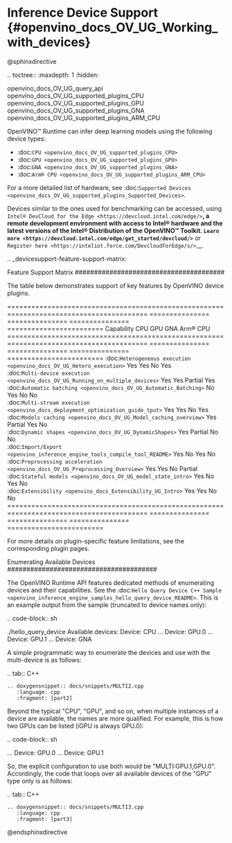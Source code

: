 # Inference Device Support {#openvino_docs_OV_UG_Working_with_devices}

@sphinxdirective

.. toctree::
   :maxdepth: 1
   :hidden:

   openvino_docs_OV_UG_query_api
   openvino_docs_OV_UG_supported_plugins_CPU
   openvino_docs_OV_UG_supported_plugins_GPU
   openvino_docs_OV_UG_supported_plugins_GNA
   openvino_docs_OV_UG_supported_plugins_ARM_CPU


OpenVINO™ Runtime can infer deep learning models using the following device types:

* :doc:`CPU <openvino_docs_OV_UG_supported_plugins_CPU>`
* :doc:`GPU <openvino_docs_OV_UG_supported_plugins_GPU>`
* :doc:`GNA <openvino_docs_OV_UG_supported_plugins_GNA>`
* :doc:`Arm® CPU <openvino_docs_OV_UG_supported_plugins_ARM_CPU>`

For a more detailed list of hardware, see :doc:`Supported Devices <openvino_docs_OV_UG_supported_plugins_Supported_Devices>`.

Devices similar to the ones used for benchmarking can be accessed, using `Intel® DevCloud for the Edge <https://devcloud.intel.com/edge/>`__, 
a remote development environment with access to Intel® hardware and the latest versions of the Intel® Distribution of the OpenVINO™ Toolkit. 
`Learn more <https://devcloud.intel.com/edge/get_started/devcloud/>`__ or `Register here <https://inteliot.force.com/DevcloudForEdge/s/>`__.



.. _devicesupport-feature-support-matrix:



Feature Support Matrix
#######################################

The table below demonstrates support of key features by OpenVINO device plugins.

 ========================================================================================= =============== =============== =============== ======================== 
  Capability                                                                                CPU             GPU             GNA             Arm® CPU  
 ========================================================================================= =============== =============== =============== ======================== 
  :doc:`Heterogeneous execution <openvino_docs_OV_UG_Hetero_execution>`                     Yes             Yes             No              Yes                     
  :doc:`Multi-device execution <openvino_docs_OV_UG_Running_on_multiple_devices>`           Yes             Yes             Partial         Yes                     
  :doc:`Automatic batching <openvino_docs_OV_UG_Automatic_Batching>`                        No              Yes             No              No                      
  :doc:`Multi-stream execution <openvino_docs_deployment_optimization_guide_tput>`          Yes             Yes             No              Yes                     
  :doc:`Models caching <openvino_docs_OV_UG_Model_caching_overview>`                        Yes             Partial         Yes             No                      
  :doc:`Dynamic shapes <openvino_docs_OV_UG_DynamicShapes>`                                 Yes             Partial         No              No                      
  :doc:`Import/Export <openvino_inference_engine_tools_compile_tool_README>`                Yes             No              Yes             No                      
  :doc:`Preprocessing acceleration <openvino_docs_OV_UG_Preprocessing_Overview>`            Yes             Yes             No              Partial                 
  :doc:`Stateful models <openvino_docs_OV_UG_model_state_intro>`                            Yes             No              Yes             No                      
  :doc:`Extensibility <openvino_docs_Extensibility_UG_Intro>`                               Yes             Yes             No              No                      
 ========================================================================================= =============== =============== =============== ======================== 

For more details on plugin-specific feature limitations, see the corresponding plugin pages.

Enumerating Available Devices
#######################################

The OpenVINO Runtime API features dedicated methods of enumerating devices and their capabilities. See the :doc:`Hello Query Device C++ Sample <openvino_inference_engine_samples_hello_query_device_README>`. This is an example output from the sample (truncated to device names only):

.. code-block:: sh

   ./hello_query_device
   Available devices:
       Device: CPU
   ...
       Device: GPU.0
   ...
       Device: GPU.1
   ...
       Device: GNA


A simple programmatic way to enumerate the devices and use with the multi-device is as follows:

.. tab:: C++

    .. doxygensnippet:: docs/snippets/MULTI2.cpp
       :language: cpp
       :fragment: [part2]



Beyond the typical "CPU", "GPU", and so on, when multiple instances of a device are available, the names are more qualified. 
For example, this is how two GPUs can be listed (iGPU is always GPU.0):

.. code-block:: sh

   ...
       Device: GPU.0
   ...
       Device: GPU.1


So, the explicit configuration to use both would be "MULTI:GPU.1,GPU.0". Accordingly, the code that loops over all available devices of the "GPU" type only is as follows:


.. tab:: C++

    .. doxygensnippet:: docs/snippets/MULTI3.cpp
       :language: cpp
       :fragment: [part3]



@endsphinxdirective


